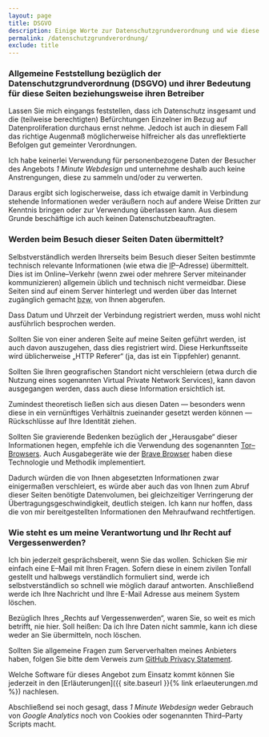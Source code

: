 ```yaml
---
layout: page
title: DSGVO
description: Einige Worte zur Datenschutzgrundverordnung und wie diese hier gewürdigt wird.
permalink: /datenschutzgrundverordnung/
exclude: title
---
```

### Allgemeine Feststellung bezüglich der Datenschutzgrundverordnung (<abbr>DSGVO</abbr>) und ihrer Bedeutung für diese Seiten beziehungsweise ihren Betreiber

Lassen Sie mich eingangs feststellen, dass ich Datenschutz insgesamt und die (teilweise berechtigten) Befürchtungen Einzelner im Bezug auf Datenproliferation durchaus ernst nehme. Jedoch ist auch in diesem Fall das richtige Augenmaß möglicherweise hilfreicher als das unreflektierte Befolgen gut gemeinter Verordnungen.

Ich habe keinerlei Verwendung für personenbezogene Daten der Besucher des Angebots <em>1 Minute Webdesign</em> und unternehme deshalb auch keine Anstrengungen, diese zu sammeln und/oder zu verwerten.

Daraus ergibt sich logischerweise, dass ich etwaige damit in Verbindung stehende Informationen weder veräußern noch auf andere Weise Dritten zur Kenntnis bringen oder zur Verwendung überlassen kann. Aus diesem Grunde beschäftige ich auch keinen Datenschutzbeauftragten.

### Werden beim Besuch dieser Seiten Daten übermittelt?

Selbstverständlich werden Ihrerseits beim Besuch dieser Seiten bestimmte technisch relevante Informationen (wie etwa die <abbr title="Internet Protocol">IP</abbr>–Adresse) übermittelt. Dies ist im Online–Verkehr (wenn zwei oder mehrere Server miteinander kommunizieren) allgemein üblich und technisch nicht vermeidbar. Diese Seiten sind auf einem Server hinterlegt und werden über das Internet zugänglich gemacht <abbr title="beziehungsweise">bzw.</abbr> von Ihnen abgerufen.

Dass Datum und Uhrzeit der Verbindung registriert werden, muss wohl nicht ausführlich besprochen werden.

Sollten Sie von einer anderen Seite auf meine Seiten geführt werden, ist auch davon auszugehen, dass dies registriert wird. Diese Herkunftsseite wird üblicherweise „<abbr>HTTP</abbr> Referer“ (ja, das ist ein Tippfehler) genannt.

Sollten Sie Ihren geografischen Standort nicht verschleiern (etwa durch die Nutzung eines sogenannten Virtual Private Network Services), kann davon ausgegangen werden, dass auch diese Information ersichtlich ist.

Zumindest theoretisch ließen sich aus diesen Daten — besonders wenn diese in ein vernünftiges Verhältnis zueinander gesetzt werden können — Rückschlüsse auf Ihre Identität ziehen.

Sollten Sie gravierende Bedenken bezüglich der „Herausgabe“ dieser Informationen hegen, empfehle ich die Verwendung des sogenannten [Tor–Browsers](https://www.torproject.org/). Auch Ausgabegeräte wie der [Brave Browser](https://brave.com/) haben diese Technologie und Methodik implementiert.

Dadurch würden die von Ihnen abgesetzten Informationen zwar einigermaßen verschleiert, es würde aber auch das von Ihnen zum Abruf dieser Seiten benötigte Datenvolumen, bei gleichzeitiger Verringerung der Übertragungsgeschwindigkeit, deutlich steigen. Ich kann nur hoffen, dass die von mir bereitgestellten Informationen den Mehraufwand rechtfertigen.

### Wie steht es um meine Verantwortung und Ihr Recht auf Vergessenwerden?

Ich bin jederzeit gesprächsbereit, wenn Sie das wollen. Schicken Sie mir einfach eine E–Mail mit Ihren Fragen. Sofern diese in einem zivilen Tonfall gestellt und halbwegs verständlich formuliert sind, werde ich selbstverständlich so schnell wie möglich darauf antworten. Anschließend werde ich Ihre Nachricht und Ihre E-Mail Adresse aus meinem System löschen.

Bezüglich Ihres „Rechts auf Vergessenwerden“, waren Sie, so weit es mich betrifft, nie hier. Soll heißen: Da ich Ihre Daten nicht sammle, kann ich diese weder an Sie übermitteln, noch löschen.

Sollten Sie allgemeine Fragen zum Serververhalten meines Anbieters haben, folgen Sie bitte dem Verweis zum [GitHub Privacy Statement](https://help.github.com/en/github/site-policy/github-privacy-statement).

Welche Software für dieses Angebot zum Einsatz kommt können Sie jederzeit in den [Erläuterungen]({{ site.baseurl }}{% link erlaeuterungen.md %}) nachlesen.

Abschließend sei noch gesagt, dass _1 Minute Webdesign_ weder Gebrauch von _Google Analytics_ noch von Cookies oder sogenannten Third–Party Scripts macht.
